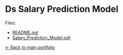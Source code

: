 # Ds Salary Prediction Model

Files:

- [README.md](./README.md)
- [Salary_Prediction_Model.pdf](./Salary_Prediction_Model.pdf)

[← Back to main portfolio](../index.md)
